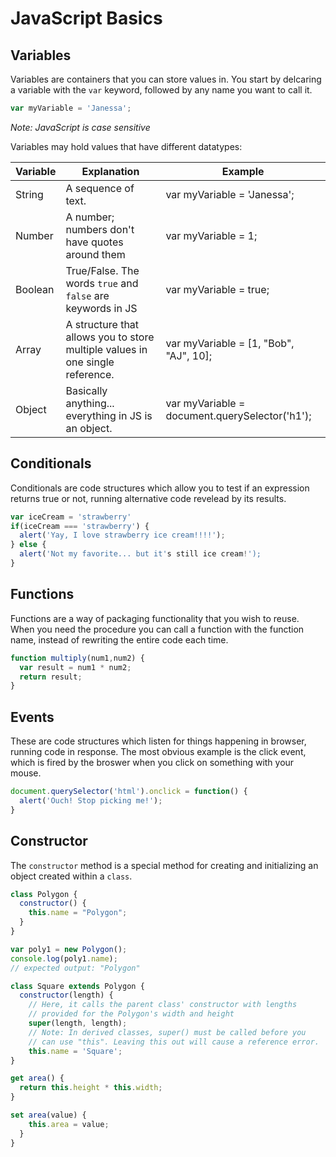 # JavaScript Basics

## Variables
Variables are containers that you can store values in. You start by delcaring a variable with the `var` keyword, followed by any name you want to call it.
```javascript
var myVariable = 'Janessa';
```
*Note: JavaScript is case sensitive*

Variables may hold values that have different datatypes:

| Variable | Explanation | Example |
|----------|-------------|---------|
| String   | A sequence of text. | var myVariable = 'Janessa'; |
| Number   | A number; numbers don't have quotes around them | var myVariable = 1; |
| Boolean  | True/False. The words `true` and `false` are keywords in JS | var myVariable = true; |
| Array    | A structure that allows you to store multiple values in one single reference. | var myVariable = [1, "Bob", "AJ", 10]; |
| Object   | Basically anything... everything in JS is an object. | var myVariable = document.querySelector('h1'); |

## Conditionals
Conditionals are code structures which allow you to test if an expression returns true or not, running alternative code revelead by its results.
```javascript
var iceCream = 'strawberry'
if(iceCream === 'strawberry') {
  alert('Yay, I love strawberry ice cream!!!!');
} else {
  alert('Not my favorite... but it's still ice cream!');
}
```

## Functions
Functions are a way of packaging functionality that you wish to reuse. When you need the procedure you can call a function with the function name, instead of rewriting the entire code each time.
```javascript
function multiply(num1,num2) {
  var result = num1 * num2;
  return result;
}
```

## Events
These are code structures which listen for things happening in browser, running code in response. The most obvious example is the click event, which is fired by the broswer when you click on something with your mouse. 
```javascript
document.querySelector('html').onclick = function() {
  alert('Ouch! Stop picking me!');
}
```
## Constructor
The `constructor` method is a special method for creating and initializing an object created within a `class`.
```javascript
class Polygon {
  constructor() {
    this.name = "Polygon";
  }
}

var poly1 = new Polygon();
console.log(poly1.name);
// expected output: "Polygon"
```

```javascript
class Square extends Polygon {
  constructor(length) {
    // Here, it calls the parent class' constructor with lengths
    // provided for the Polygon's width and height
    super(length, length);
    // Note: In derived classes, super() must be called before you
    // can use "this". Leaving this out will cause a reference error.
    this.name = 'Square';
}

get area() {
  return this.height * this.width;
}

set area(value) {
    this.area = value;
  }
}
```
